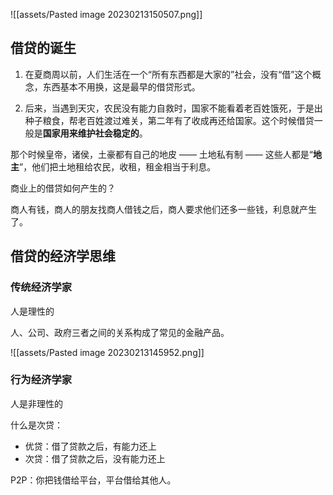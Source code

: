 
![[assets/Pasted image 20230213150507.png]]

## 借贷的诞生

1. 在夏商周以前，人们生活在一个“所有东西都是大家的”社会，没有“借”这个概念，东西基本不用换，这是最早的借贷形式。

2. 后来，当遇到天灾，农民没有能力自救时，国家不能看着老百姓饿死，于是出种子粮食，帮老百姓渡过难关，第二年有了收成再还给国家。这个时候借贷一般是**国家用来维护社会稳定的**。

那个时候皇帝，诸侯，土豪都有自己的地皮 —— 土地私有制 —— 这些人都是“**地主**”，他们把土地租给农民，收租，租金相当于利息。

商业上的借贷如何产生的？

商人有钱，商人的朋友找商人借钱之后，商人要求他们还多一些钱，利息就产生了。

## 借贷的经济学思维

### 传统经济学家

人是理性的

人、公司、政府三者之间的关系构成了常见的金融产品。

![[assets/Pasted image 20230213145952.png]]

### 行为经济学家

人是非理性的

什么是次贷：
- 优贷：借了贷款之后，有能力还上
- 次贷：借了贷款之后，没有能力还上

P2P：你把钱借给平台，平台借给其他人。

